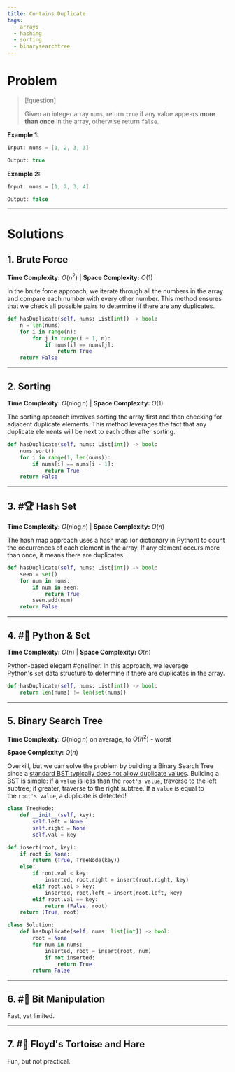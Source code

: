 ```yaml
---
title: Contains Duplicate
tags:
  - arrays
  - hashing
  - sorting
  - binarysearchtree
---
```

# Problem

> [!question] 
> 
> Given an integer array `nums`, return `true` if any value appears **more than once** in the array, otherwise return `false`.

**Example 1:**

```java
Input: nums = [1, 2, 3, 3]

Output: true
```

**Example 2:**

```java
Input: nums = [1, 2, 3, 4]

Output: false
```

---
# Solutions

## 1. Brute Force

**Time Complexity:** $O(n^2)$  |  **Space Complexity:** $O(1)$ 

In the brute force approach, we iterate through all the numbers in the array and compare each number with every other number. This method ensures that we check all possible pairs to determine if there are any duplicates.

```python
def hasDuplicate(self, nums: List[int]) -> bool:
    n = len(nums)
    for i in range(n):
        for j in range(i + 1, n):
            if nums[i] == nums[j]:
                return True
    return False
```
---
## 2. Sorting

**Time Complexity:** $O(n \log n)$  |  **Space Complexity:** $O(1)$ 

The sorting approach involves sorting the array first and then checking for adjacent duplicate elements. This method leverages the fact that any duplicate elements will be next to each other after sorting.

```python
def hasDuplicate(self, nums: List[int]) -> bool:
    nums.sort()
    for i in range(1, len(nums)):
        if nums[i] == nums[i - 1]:
            return True
    return False
```

---
## 3. #🏆 Hash Set 

**Time Complexity:** $O(n \log n)$  |  **Space Complexity:** $O(n)$ 

The hash map approach uses a hash map (or dictionary in Python) to count the occurrences of each element in the array. If any element occurs more than once, it means there are duplicates.

```python
def hasDuplicate(self, nums: List[int]) -> bool:
    seen = set()
    for num in nums:
        if num in seen:
            return True
        seen.add(num)
    return False
```

---
## 4.  #🍔 Python & Set

**Time Complexity:** $O(n)$  |  **Space Complexity:** $O(n)$ 

Python-based elegant #oneliner. In this approach, we leverage Python's `set` data structure to determine if there are duplicates in the array. 

```python
def hasDuplicate(self, nums: List[int]) -> bool:
    return len(nums) != len(set(nums))
```

---
## 5. Binary Search Tree

**Time Complexity:** $O(n \log n)$ on average, to $O(n^2)$ - worst   

**Space Complexity:** $O(n)$ 

Overkill, but we can solve the problem by building a Binary Search Tree since a [standard BST typically does not allow duplicate values](https://stackoverflow.com/questions/300935/are-duplicate-keys-allowed-in-the-definition-of-binary-search-trees). Building a BST is simple: if a `value` is less than the `root's value`, traverse to the left subtree; if greater, traverse to the right subtree. If a `value` is equal to the `root's value`, a duplicate is detected!

```python
class TreeNode:
    def __init__(self, key):
        self.left = None
        self.right = None
        self.val = key

def insert(root, key):
    if root is None:
        return (True, TreeNode(key))
    else:
        if root.val < key:
            inserted, root.right = insert(root.right, key)
        elif root.val > key:
            inserted, root.left = insert(root.left, key)
        elif root.val == key:
            return (False, root)
    return (True, root)

class Solution:
    def hasDuplicate(self, nums: list[int]) -> bool:
        root = None
        for num in nums:
            inserted, root = insert(root, num)
            if not inserted:
                return True
        return False
```

---
## 6.  #🎈 Bit Manipulation 

Fast, yet limited.


---
## 7.  #🎈 Floyd's Tortoise and Hare

Fun, but not practical.




